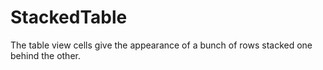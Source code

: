 StackedTable
============

The table view cells give the appearance of a bunch of rows stacked one behind the other.